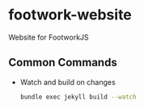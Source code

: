 # footwork-website
Website for FootworkJS

## Common Commands

* Watch and build on changes

  ```bash
  bundle exec jekyll build --watch
  ```
